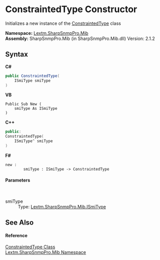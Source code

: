 # ConstraintedType Constructor 
 

Initializes a new instance of the <a href="T_Lextm_SharpSnmpPro_Mib_ConstraintedType">ConstraintedType</a> class

**Namespace:**&nbsp;<a href="N_Lextm_SharpSnmpPro_Mib">Lextm.SharpSnmpPro.Mib</a><br />**Assembly:**&nbsp;SharpSnmpPro.Mib (in SharpSnmpPro.Mib.dll) Version: 2.1.2

## Syntax

**C#**<br />
``` C#
public ConstraintedType(
	ISmiType smiType
)
```

**VB**<br />
``` VB
Public Sub New ( 
	smiType As ISmiType
)
```

**C++**<br />
``` C++
public:
ConstraintedType(
	ISmiType^ smiType
)
```

**F#**<br />
``` F#
new : 
        smiType : ISmiType -> ConstraintedType
```


#### Parameters
&nbsp;<dl><dt>smiType</dt><dd>Type: <a href="T_Lextm_SharpSnmpPro_Mib_ISmiType">Lextm.SharpSnmpPro.Mib.ISmiType</a><br /></dd></dl>

## See Also


#### Reference
<a href="T_Lextm_SharpSnmpPro_Mib_ConstraintedType">ConstraintedType Class</a><br /><a href="N_Lextm_SharpSnmpPro_Mib">Lextm.SharpSnmpPro.Mib Namespace</a><br />
